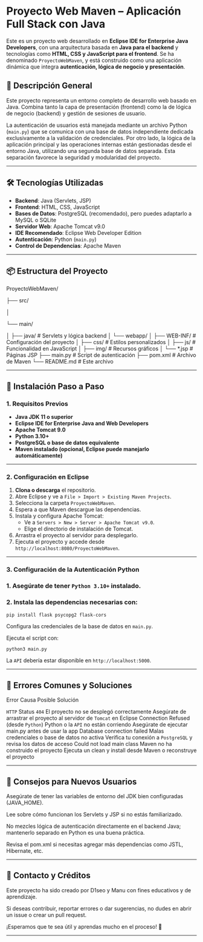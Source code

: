# Proyecto Web Maven – Aplicación Full Stack con Java

Este es un proyecto web desarrollado en **Eclipse IDE for Enterprise Java Developers**, con una arquitectura basada en **Java para el backend** y tecnologías como **HTML, CSS y JavaScript para el frontend**. Se ha denominado `ProyectoWebMaven`, y está construido como una aplicación dinámica que integra **autenticación, lógica de negocio y presentación**.

## 🧠 Descripción General

Este proyecto representa un entorno completo de desarrollo web basado en Java. Combina tanto la capa de presentación (frontend) como la de lógica de negocio (backend) y gestión de sesiones de usuario. 

La autenticación de usuarios está manejada mediante un archivo Python (`main.py`) que se comunica con una base de datos independiente dedicada exclusivamente a la validación de credenciales. Por otro lado, la lógica de la aplicación principal y las operaciones internas están gestionadas desde el entorno Java, utilizando una segunda base de datos separada. Esta separación favorece la seguridad y modularidad del proyecto.

---

## 🛠 Tecnologías Utilizadas

- **Backend**: Java (Servlets, JSP)
- **Frontend**: HTML, CSS, JavaScript
- **Bases de Datos**: PostgreSQL (recomendado), pero puedes adaptarlo a MySQL o SQLite
- **Servidor Web**: Apache Tomcat v9.0
- **IDE Recomendado**: Eclipse Web Developer Edition
- **Autenticación**: Python (`main.py`)
- **Control de Dependencias**: Apache Maven

---

## 📦 Estructura del Proyecto

ProyectoWebMaven/ 

├── src/ 

│ 

└── main/ 

│ 
├── java/ # Servlets y lógica backend 
│ └── webapp/ 
│ 
├── WEB-INF/ # Configuración del proyecto 
│ 
├── css/ # Estilos personalizados 
│ 
├── js/ # Funcionalidad en JavaScript 
│ 
├── img/ # Recursos gráficos 
│ 
└── *.jsp # Páginas JSP 
├── main.py # Script de autenticación 
├── pom.xml # Archivo de Maven 
└── README.md # Este archivo

---

## 🚀 Instalación Paso a Paso

### 1. Requisitos Previos

- **Java JDK 11 o superior**
- **Eclipse IDE for Enterprise Java and Web Developers**
- **Apache Tomcat 9.0**
- **Python 3.10+**
- **PostgreSQL o base de datos equivalente**
- **Maven instalado (opcional, Eclipse puede manejarlo automáticamente)**

---

### 2. Configuración en Eclipse

1. **Clona o descarga** el repositorio.
2. Abre Eclipse y ve a `File > Import > Existing Maven Projects`.
3. Selecciona la carpeta `ProyectoWebMaven`.
4. Espera a que Maven descargue las dependencias.
5. Instala y configura Apache Tomcat:
   - Ve a `Servers > New > Server > Apache Tomcat v9.0`.
   - Elige el directorio de instalación de Tomcat.
6. Arrastra el proyecto al servidor para desplegarlo.
7. Ejecuta el proyecto y accede desde `http://localhost:8080/ProyectoWebMaven`.

---

### 3. Configuración de la Autenticación Python

### 1. Asegúrate de tener `Python 3.10+` instalado.

### 2. Instala las dependencias necesarias con:

```bash
pip install flask psycopg2 flask-cors
```
Configura las credenciales de la base de datos en `main.py`.

Ejecuta el script con:

```
python3 main.py
```

La `API` debería estar disponible en ``http://localhost:5000``.

---

## 🐞 Errores Comunes y Soluciones

Error	Causa Posible	Solución

`HTTP` Status `404`	El proyecto no se desplegó correctamente	Asegúrate de arrastrar el proyecto al servidor de `Tomcat` en Eclipse
Connection Refused (desde `Python`)	Python o la `API` no están corriendo	Asegúrate de ejecutar main.py antes de usar la app
Database connection failed	Malas credenciales o base de datos no activa	Verifica tu conexión a `PostgreSQL` y revisa los datos de acceso
Could not load main class	Maven no ha construido el proyecto
Ejecuta un clean y install desde Maven o reconstruye el proyecto

---

## 🧪 Consejos para Nuevos Usuarios

Asegúrate de tener las variables de entorno del JDK bien configuradas (JAVA_HOME).

Lee sobre cómo funcionan los Servlets y JSP si no estás familiarizado.

No mezcles lógica de autenticación directamente en el backend Java; mantenerlo separado en Python es una buena práctica.

Revisa el pom.xml si necesitas agregar más dependencias como JSTL, Hibernate, etc.

---

## 📩 Contacto y Créditos

Este proyecto ha sido creado por D1seo y Manu con fines educativos y de aprendizaje.

Si deseas contribuir, reportar errores o dar sugerencias, no dudes en abrir un issue o crear un pull request.

¡Esperamos que te sea útil y aprendas mucho en el proceso! 🚀

---
